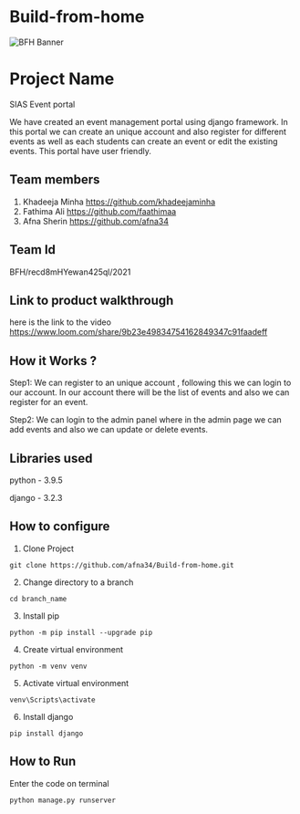 # Build-from-home
![BFH Banner](https://trello-attachments.s3.amazonaws.com/542e9c6316504d5797afbfb9/542e9c6316504d5797afbfc1/39dee8d993841943b5723510ce663233/Frame_19.png)
# Project Name

SIAS Event portal

We have created an event management portal using django framework. In this portal we can create an unique account and also register for different events as well as each students can create an event or edit the existing events. This portal have user friendly.

## Team members
1. Khadeeja Minha https://github.com/khadeejaminha
2. Fathima Ali https://github.com/faathimaa
3. Afna Sherin https://github.com/afna34
## Team Id

BFH/recd8mHYewan425ql/2021

## Link to product walkthrough
here is the link to the video https://www.loom.com/share/9b23e49834754162849347c91faadeff
## How it Works ?
Step1:
We can register to an unique account , following this we can login to our account.
In our account there will be the list of events and also we can register for an event.

Step2:
We can login to the admin panel where in the admin page we can add events and also we can update or delete events.

## Libraries used

python - 3.9.5

django - 3.2.3

## How to configure

1. Clone Project
```
git clone https://github.com/afna34/Build-from-home.git
```
2. Change directory to a branch
```
cd branch_name
```
3. Install pip
```
python -m pip install --upgrade pip
```
4. Create virtual environment
```
python -m venv venv
```
5. Activate virtual environment
```
venv\Scripts\activate
```
6. Install django
```
pip install django
```

## How to Run
 Enter the code on terminal
```
python manage.py runserver
```
